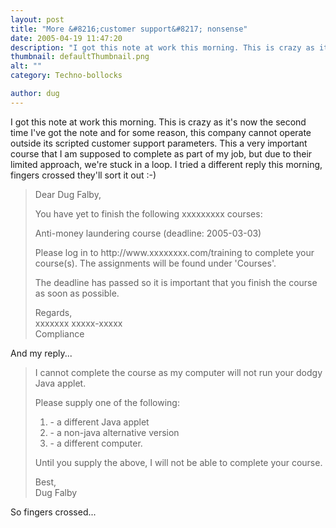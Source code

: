 ```yaml
---
layout: post
title: "More &#8216;customer support&#8217; nonsense"
date: 2005-04-19 11:47:20
description: "I got this note at work this morning. This is crazy as it&#8217;s now the second time I&#8217;ve got the note and for some reason, this company cannot operate outside its scripted customer support parameters. This a very important course&#8230;"
thumbnail: defaultThumbnail.png
alt: ""
category: Techno-bollocks

author: dug
---
```


<p>I got this note at work this morning. This is crazy as it's now the second time I've got the note and for some reason, this company cannot operate outside its scripted customer support parameters. This a very important course that I am supposed to complete as part of my job, but due to their limited approach, we're stuck in a loop. I tried a different reply this morning, fingers crossed they'll sort it out :-)</p>

<blockquote><p>Dear Dug Falby, </p>

<p>You have yet to finish the following xxxxxxxxx courses: </p>

<p>Anti-money laundering course (deadline: 2005-03-03)</p>

<p>Please log in to http://www.xxxxxxxx.com/training to complete your course(s). The assignments will be found under 'Courses'. </p>

<p>The deadline has passed so it is important that you finish the course as soon as possible. </p>

<p>Regards, <br />
xxxxxxx xxxxx-xxxxx <br />
Compliance </p></blockquote>

<p>And my reply...</p>

<blockquote><p>I cannot complete the course as my computer will not run your dodgy Java applet.</p>

<p>Please supply one of the following:</p>

<ol>
<li>- a different Java applet</li>
<li>- a non-java alternative version</li>
<li>- a different computer.</li>
</ol>

<p>Until you supply the above, I will not be able to complete your course.</p>

<p>Best,<br />
Dug Falby</p></blockquote>

<p>So fingers crossed...</p>
